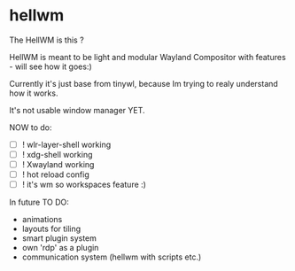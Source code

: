 # hellwm
The HellWM is this ?

HellWM is meant to be light and modular Wayland Compositor with features - will see how it goes:)

Currently it's just base from tinywl, because Im trying to realy understand how it works.

It's not usable window manager YET.

NOW to do: 
- [ ] ! wlr-layer-shell working
- [ ] ! xdg-shell working
- [ ] ! Xwayland working
- [ ] ! hot reload config
- [ ] ! it's wm so workspaces feature :) 

In future TO DO:
- animations
- layouts for tiling
- smart plugin system
- own 'rdp' as a plugin
- communication system (hellwm with scripts etc.) 
